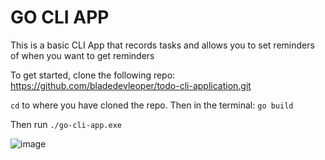 <h1>GO CLI APP</h1>
This is a basic CLI App that records tasks and allows you to set reminders of when you want to get reminders

To get started, clone the following repo: https://github.com/bladedevleoper/todo-cli-application.git

<code>cd</code> to where you have cloned the repo. Then in the terminal: <code>go build</code>

Then run <code>./go-cli-app.exe</code>

![image](https://user-images.githubusercontent.com/37089123/115926907-82f59f80-a47b-11eb-8325-6e3bf5422028.png)
